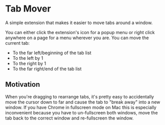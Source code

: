 # Tab Mover

A simple extension that makes it easier to move tabs around a window.

You can either click the extension's icon for a popup menu or right click anywhere on a page for a menu wherever you are. You can move the current tab:

- To the far left/beginning of the tab list
- To the left by 1
- To the right by 1
- To the far right/end of the tab list

## Motivation

When you're dragging to rearrange tabs, it's pretty easy to accidentally move the cursor down to far and cause the tab to "break away" into a new window. If you have Chrome in fullscreen mode on Mac this is especially inconvenient because you have to un-fullscreen both windows, move the tab back to the correct window and re-fullscreen the window.
